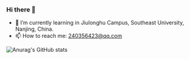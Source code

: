 ### Hi there 👋
- 🌱 I’m currently learning in Jiulonghu Campus, Southeast University, Nanjing, China.
- 📫 How to reach me: 240356423@qq.com

![Anurag's GitHub stats](https://github-readme-stats.vercel.app/api?username=lee3yearsold&show_icons=true&theme=vue)

<!--
**lee3yearsold/lee3yearsold** is a ✨ _special_ ✨ repository because its `README.md` (this file) appears on your GitHub profile.

Here are some ideas to get you started:

- 🔭 I’m currently working on ...
- 🌱 I’m currently learning ...
- 👯 I’m looking to collaborate on ...
- 🤔 I’m looking for help with ...
- 💬 Ask me about ...
- 📫 How to reach me: ...
- 😄 Pronouns: ...
- ⚡ Fun fact: ...
-->
